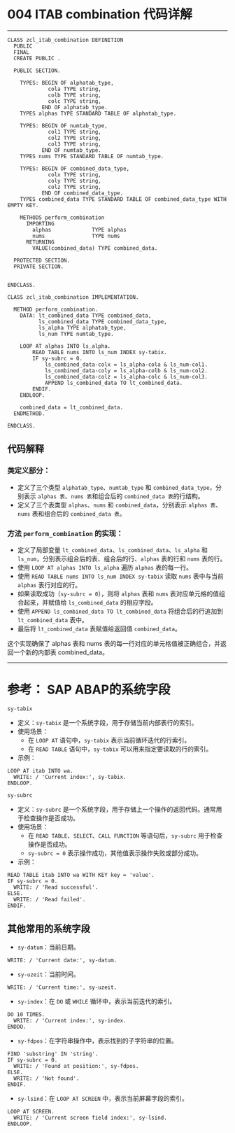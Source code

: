 # 004 ITAB combination 代码详解
---
```abap
CLASS zcl_itab_combination DEFINITION
  PUBLIC
  FINAL
  CREATE PUBLIC .

  PUBLIC SECTION.

    TYPES: BEGIN OF alphatab_type,
             cola TYPE string,
             colb TYPE string,
             colc TYPE string,
           END OF alphatab_type.
    TYPES alphas TYPE STANDARD TABLE OF alphatab_type.

    TYPES: BEGIN OF numtab_type,
             col1 TYPE string,
             col2 TYPE string,
             col3 TYPE string,
           END OF numtab_type.
    TYPES nums TYPE STANDARD TABLE OF numtab_type.

    TYPES: BEGIN OF combined_data_type,
             colx TYPE string,
             coly TYPE string,
             colz TYPE string,
           END OF combined_data_type.
    TYPES combined_data TYPE STANDARD TABLE OF combined_data_type WITH EMPTY KEY.

    METHODS perform_combination
      IMPORTING
        alphas             TYPE alphas
        nums               TYPE nums
      RETURNING
        VALUE(combined_data) TYPE combined_data.

  PROTECTED SECTION.
  PRIVATE SECTION.


ENDCLASS.

CLASS zcl_itab_combination IMPLEMENTATION.

  METHOD perform_combination.
    DATA: lt_combined_data TYPE combined_data,
          ls_combined_data TYPE combined_data_type,
          ls_alpha TYPE alphatab_type,
          ls_num TYPE numtab_type.

    LOOP AT alphas INTO ls_alpha.
        READ TABLE nums INTO ls_num INDEX sy-tabix.
        IF sy-subrc = 0.
            ls_combined_data-colx = ls_alpha-cola & ls_num-col1.
            ls_combined_data-coly = ls_alpha-colb & ls_num-col2.
            ls_combined_data-colz = ls_alpha-colc & ls_num-col3.
            APPEND ls_combined_data TO lt_combined_data.
        ENDIF.
    ENDLOOP.

    combined_data = lt_combined_data.
  ENDMETHOD.

ENDCLASS.
```

## 代码解释
### 类定义部分：

- 定义了三个类型 `alphatab_type`、`numtab_type` 和 `combined_data_type`，分别表示 `alphas 表`、`nums 表`和组合后的 `combined_data 表`的行结构。
- 定义了三个表类型 `alphas`、`nums` 和 `combined_data`，分别表示 `alphas 表`、`nums` 表和组合后的 `combined_data 表`。

### 方法 `perform_combination` 的实现：

- 定义了局部变量 `lt_combined_data`、`ls_combined_data`、`ls_alpha` 和 `ls_num`，分别表示组合后的表、组合后的行、`alphas` 表的行和 `nums` 表的行。
- 使用 `LOOP AT alphas INTO ls_alpha` 遍历 `alphas` 表的每一行。
- 使用 `READ TABLE nums INTO ls_num INDEX sy-tabix` 读取 `nums` 表中与当前 `alphas` 表行对应的行。
- 如果读取成功（`sy-subrc = 0`），则将 `alphas` 表和 `nums` 表对应单元格的值组合起来，并赋值给 `ls_combined_data` 的相应字段。
- 使用 `APPEND ls_combined_data TO lt_combined_data` 将组合后的行追加到 `lt_combined_data` 表中。
- 最后将 `lt_combined_data` 表赋值给返回值 `combined_data`。

这个实现确保了 alphas 表和 nums 表的每一行对应的单元格值被正确组合，并返回一个新的内部表 combined_data。

---
# 参考： SAP ABAP的系统字段

`sy-tabix`
- 定义：`sy-tabix` 是一个系统字段，用于存储当前内部表行的索引。
- 使用场景：
    - 在 `LOOP AT` 语句中，`sy-tabix` 表示当前循环迭代的行索引。
    - 在 `READ TABLE` 语句中，`sy-tabix` 可以用来指定要读取的行的索引。
- 示例：
```abap
LOOP AT itab INTO wa.
  WRITE: / 'Current index:', sy-tabix.
ENDLOOP.
```

`sy-subrc`
- 定义：`sy-subrc` 是一个系统字段，用于存储上一个操作的返回代码。通常用于检查操作是否成功。
- 使用场景：
    - 在 `READ TABLE`、`SELECT`、`CALL FUNCTION` 等语句后，`sy-subrc` 用于检查操作是否成功。
    - `sy-subrc = 0` 表示操作成功，其他值表示操作失败或部分成功。
- 示例：
```abap
READ TABLE itab INTO wa WITH KEY key = 'value'.
IF sy-subrc = 0.
  WRITE: / 'Read successful'.
ELSE.
  WRITE: / 'Read failed'.
ENDIF.
```
## 其他常用的系统字段

- `sy-datum`：当前日期。
```abap
WRITE: / 'Current date:', sy-datum.
```
- `sy-uzeit`：当前时间。
```abap
WRITE: / 'Current time:', sy-uzeit.
```
- `sy-index`：在 `DO` 或 `WHILE` 循环中，表示当前迭代的索引。
```abap
DO 10 TIMES.
  WRITE: / 'Current index:', sy-index.
ENDDO.
```
- `sy-fdpos`：在字符串操作中，表示找到的子字符串的位置。
```abap
FIND 'substring' IN 'string'.
IF sy-subrc = 0.
  WRITE: / 'Found at position:', sy-fdpos.
ELSE.
  WRITE: / 'Not found'.
ENDIF.
```

- `sy-lsind`：在 `LOOP AT SCREEN` 中，表示当前屏幕字段的索引。
```abap
LOOP AT SCREEN.
  WRITE: / 'Current screen field index:', sy-lsind.
ENDLOOP.
```
